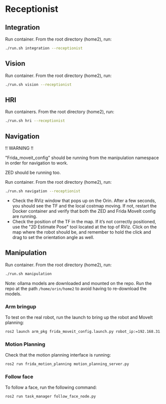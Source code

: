 # Receptionist

## Integration
Run container. From the root directory (home2), run:
```bash
./run.sh integration --receptionist
``` 

## Vision
Run container. From the root directory (home2), run:
```bash
./run.sh vision --receptionist
```

## HRI
Run containers. From the root directory (home2), run:
```bash
./run.sh hri --receptionist
```

## Navigation
!! WARNING !!

"Frida_moveit_config" should be running from the manipulation namespace in order for navigation to work.

ZED should be running too.

Run container. From the root directory (home2), run:
```bash
./run.sh navigation --receptionist
```
- Check the RViz window that pops up on the Orin. After a few seconds, you should see the TF and the local costmap moving. If not, restart the Docker container and verify that both the ZED and Frida MoveIt config are running.
- Check the position of the TF in the map. If it’s not correctly positioned, use the "2D Estimate Pose" tool located at the top of RViz. Click on the map where the robot should be, and remember to hold the click and drag to set the orientation angle as well.

## Manipulation
Run container. From the root directory (home2), run:
```bash
./run.sh manipulation
```

Note: ollama models are downloaded and mounted on the repo. Run the repo at the path `/home/orin/home2` to avoid having to re-download the models.

### Arm bringup
To test on the real robot, run the launch to bring up the robot and MoveIt planning:
```bash
ros2 launch arm_pkg frida_moveit_config.launch.py robot_ip:=192.168.31.180
```

### Motion Planning
Check that the motion planning interface is running:
```bash
ros2 run frida_motion_planning motion_planning_server.py
```

### Follow face
To follow a face, run the following command:
```bash
ros2 run task_manager follow_face_node.py
```